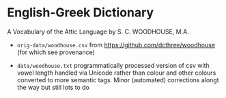 # English-Greek Dictionary

A Vocabulary of the Attic Language by S. C. WOODHOUSE, M.A.

* `orig-data/woodhouse.csv` from <https://github.com/dcthree/woodhouse> (for which see provenance)

* `data/woodhouse.txt` programmatically processed version of csv with vowel length handled via Unicode rather than colour and other colours converted to more semantic tags. Minor (automated) corrections alongt the way but still lots to do


